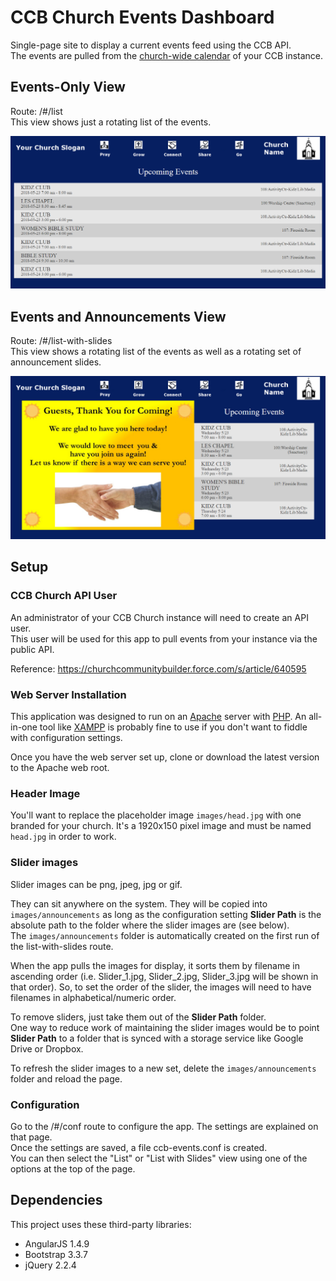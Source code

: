 # CCB Church Events Dashboard
Single-page site to display a current events feed using the CCB API.  
The events are pulled from the [church-wide calendar](https://churchcommunitybuilder.force.com/s/article/2040889) of your CCB instance.  

## Events-Only View
Route: /#/list  
This view shows just a rotating list of the events.

![Image of List View](images/examples/ccb-events-list-view.jpg)

## Events and Announcements View
Route: /#/list-with-slides  
This view shows a rotating list of the events as well as a rotating set of
announcement slides.

![Image of List with Slides View](images/examples/ccb-events-list-with-slides-view.jpg)

## Setup

### CCB Church API User
An administrator of your CCB Church instance will need to create an API user.  
This user will be used for this app to pull events from your instance via the public API.  

Reference: https://churchcommunitybuilder.force.com/s/article/640595

### Web Server Installation
This application was designed to run on an [Apache](https://httpd.apache.org) server with [PHP](http://www.php.net/). An all-in-one tool like [XAMPP](https://www.apachefriends.org/index.html) is probably fine to use if you don't want to fiddle with configuration settings.  

Once you have the web server set up, clone or download the latest version to the Apache web root.

### Header Image
You'll want to replace the placeholder image `images/head.jpg` with one branded for your church. It's a 1920x150 pixel image and must be named `head.jpg` in order to work.

### Slider images
Slider images can be png, jpeg, jpg or gif.  

They can sit anywhere on the system. They will be copied into `images/announcements` as long as the configuration setting **Slider Path** is the absolute path to the folder where the slider images are (see below).  
The `images/announcements` folder is automatically created on the first run of the list-with-slides route.

When the app pulls the images for display, it sorts them by filename in ascending order (i.e. Slider_1.jpg, Slider_2.jpg, Slider_3.jpg will be shown in that order). So, to set the order of the slider, the images will need to have filenames in alphabetical/numeric order.

To remove sliders, just take them out of the **Slider Path** folder.  
One way to reduce work of maintaining the slider images would be to point **Slider Path** to a folder that is synced with a storage service like Google Drive or Dropbox.  

To refresh the slider images to a new set, delete the `images/announcements` folder and reload the page.

### Configuration
Go to the /#/conf route to configure the app. The settings are explained on that page.  
Once the settings are saved, a file ccb-events.conf is created.  
You can then select the "List" or "List with Slides" view using one of the options at the top of the page.  

## Dependencies
This project uses these third-party libraries:
* AngularJS 1.4.9
* Bootstrap 3.3.7
* jQuery 2.2.4
